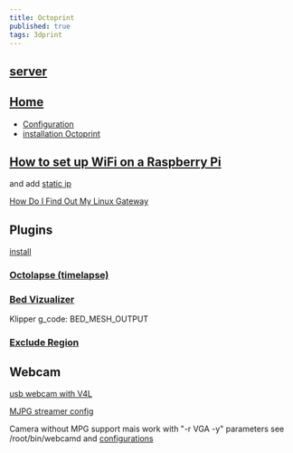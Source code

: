 ```yaml
---
title: Octoprint
published: true
tags: 3dprint
---
```

## [server](http://192.168.0.123/)

## [Home](http://octoprint.org/)

- [Configuration](http://octoprint.org/download/)
- [installation Octoprint](http://www.dagomaniack.fr/2017/01/20/installation-doctoprint-pour-une-discoeasy-200/)

## [How to set up WiFi on a Raspberry Pi](https://www.maketecheasier.com/setup-wifi-on-raspberry-pi/)

and add [static ip](https://serverfault.com/questions/335994/creating-a-static-ip-with-wlan0#335997)

[How Do I Find Out My Linux Gateway](https://www.cyberciti.biz/faq/how-to-find-gateway-ip-address/)

## Plugins

[install](http://plugins.octoprint.org/help/installation/)

### [Octolapse (timelapse)](https://plugins.octoprint.org/plugins/octolapse/)

### [Bed Vizualizer](https://plugins.octoprint.org/plugins/bedlevelvisualizer/)

Klipper g_code: BED_MESH_OUTPUT

### [Exclude Region](https://discourse.octoprint.org/t/exclude-region-plugin-is-one-of-the-best-ever/2742)



## Webcam

[usb webcam with V4L](http://www.pobot.org/Vision-par-webcam-avec-une.html?lang=fr)

[MJPG streamer config](https://github.com/foosel/OctoPrint/wiki/Webcams-known-to-work)

Camera without MPG support mais work with "-r VGA -y" parameters
see /root/bin/webcamd and [configurations](https://github.com/foosel/OctoPrint/wiki/MJPG-Streamer-configuration)



